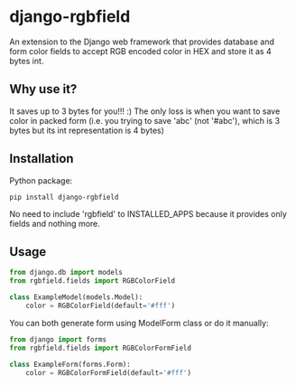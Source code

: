 
django-rgbfield
=====================

An extension to the Django web framework that provides database and form color fields to accept RGB encoded color
in HEX and store it as 4 bytes int.

Why use it?
-------
It saves up to 3 bytes for you!!! :)
The only loss is when you want to save color in packed form (i.e. you trying to save 'abc' (not '#abc'), which is 3 bytes but its int
representation is 4 bytes)

Installation
-------
Python package:
```
pip install django-rgbfield
```
No need to include 'rgbfield' to INSTALLED_APPS because it provides only fields and nothing more.

Usage
-------
```python
from django.db import models
from rgbfield.fields import RGBColorField

class ExampleModel(models.Model):
    color = RGBColorField(default='#fff')
```

You can both generate form using ModelForm class or do it manually:
```python
from django import forms
from rgbfield.fields import RGBColorFormField

class ExampleForm(forms.Form):
    color = RGBColorFormField(default='#fff')
```